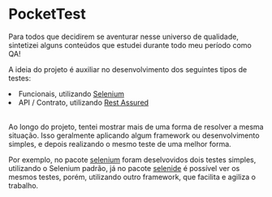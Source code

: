 # PocketTest

Para todos que decidirem se aventurar nesse universo de qualidade, sintetizei alguns conteúdos que estudei durante todo meu período como QA!

A ideia do projeto é auxiliar no desenvolvimento dos seguintes tipos de testes:
<li>Funcionais, utilizando <a href="https://www.selenium.dev/">Selenium</a></li>
<li>API / Contrato, utilizando <a href="https://rest-assured.io/">Rest Assured</a></li>

<br>

Ao longo do projeto, tentei mostrar mais de uma forma de resolver a mesma situação. Isso geralmente aplicando algum framework ou desenvolvimento simples, e depois realizando o mesmo teste de uma melhor forma.

Por exemplo, no pacote [selenium](https://github.com/leosmartins/PocketTest/tree/master/src/test/java/funcional/selenium) foram deselvovidos dois testes simples, utilizando o Selenium padrão, já no pacote [selenide](https://github.com/leosmartins/PocketTest/tree/master/src/test/java/funcional/selenide) é possível ver os mesmos testes, porém, utilizando outro framework, que facilita e agiliza o trabalho.
